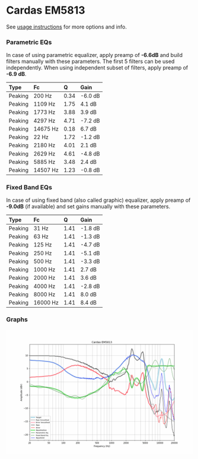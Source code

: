 # Cardas EM5813
See [usage instructions](https://github.com/jaakkopasanen/AutoEq#usage) for more options and info.

### Parametric EQs
In case of using parametric equalizer, apply preamp of **-6.6dB** and build filters manually
with these parameters. The first 5 filters can be used independently.
When using independent subset of filters, apply preamp of **-6.9 dB**.

| Type    | Fc       |    Q | Gain    |
|:--------|:---------|:-----|:--------|
| Peaking | 200 Hz   | 0.34 | -6.0 dB |
| Peaking | 1109 Hz  | 1.75 | 4.1 dB  |
| Peaking | 1773 Hz  | 3.88 | 3.9 dB  |
| Peaking | 4297 Hz  | 4.71 | -7.2 dB |
| Peaking | 14675 Hz | 0.18 | 6.7 dB  |
| Peaking | 22 Hz    | 1.72 | -1.2 dB |
| Peaking | 2180 Hz  | 4.01 | 2.1 dB  |
| Peaking | 2629 Hz  | 4.61 | -4.8 dB |
| Peaking | 5885 Hz  | 3.48 | 2.4 dB  |
| Peaking | 14507 Hz | 1.23 | -0.8 dB |

### Fixed Band EQs
In case of using fixed band (also called graphic) equalizer, apply preamp of **-9.0dB**
(if available) and set gains manually with these parameters.

| Type    | Fc       |    Q | Gain    |
|:--------|:---------|:-----|:--------|
| Peaking | 31 Hz    | 1.41 | -1.8 dB |
| Peaking | 63 Hz    | 1.41 | -1.3 dB |
| Peaking | 125 Hz   | 1.41 | -4.7 dB |
| Peaking | 250 Hz   | 1.41 | -5.1 dB |
| Peaking | 500 Hz   | 1.41 | -3.3 dB |
| Peaking | 1000 Hz  | 1.41 | 2.7 dB  |
| Peaking | 2000 Hz  | 1.41 | 3.6 dB  |
| Peaking | 4000 Hz  | 1.41 | -2.8 dB |
| Peaking | 8000 Hz  | 1.41 | 8.0 dB  |
| Peaking | 16000 Hz | 1.41 | 8.4 dB  |

### Graphs
![](./Cardas%20EM5813.png)